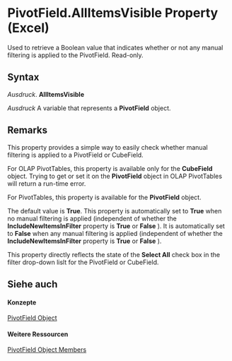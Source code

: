 
# PivotField.AllItemsVisible Property (Excel)

Used to retrieve a Boolean value that indicates whether or not any manual filtering is applied to the PivotField. Read-only.


## Syntax

 _Ausdruck_. **AllItemsVisible**

 _Ausdruck_ A variable that represents a **PivotField** object.


## Remarks

This property provides a simple way to easily check whether manual filtering is applied to a PivotField or CubeField.

For OLAP PivotTables, this property is available only for the  **CubeField** object. Trying to get or set it on the **PivotField** object in OLAP PivotTables will return a run-time error.

For PivotTables, this property is available for the  **PivotField** object.

The default value is  **True**. This property is automatically set to **True** when no manual filtering is applied (independent of whether the **IncludeNewItemsInFilter** property is **True** or **False** ). It is automatically set to **False** when any manual filtering is applied (independent of whether the **IncludeNewItemsInFilter** property is **True** or **False** ).

This property directly reflects the state of the  **Select All** check box in the filter drop-down lislt for the PivotField or CubeField.


## Siehe auch


#### Konzepte


[PivotField Object](52784960-e2da-b43a-1e37-2d4dae61c6d8.md)
#### Weitere Ressourcen


[PivotField Object Members](http://msdn.microsoft.com/library/4a6ea12a-072c-a386-c855-7bf5f6eadd46%28Office.15%29.aspx)